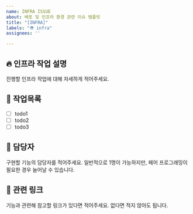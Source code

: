 ```yaml
---
name: INFRA ISSUE
about: 배포 및 인프라 환경 관련 이슈 템플릿
title: "[INFRA]"
labels: "⛑️ infra"
assignees: ''

---
```


## 🔥 인프라 작업 설명
진행할 인프라 작업에 대해 자세하게 적어주세요.

## 🚧 작업목록
- [ ] todo1
- [ ] todo2
- [ ] todo3

## 🥸 담당자
구현할 기능의 담당자를 적어주세요. 일반적으로 1명이 가능하지만, 페어 프로그래밍이 필요한 경우 늘어날 수 있습니다.


## 🔗 관련 링크
기능과 관련해 참고할 링크가 있다면 적어주세요. 없다면 적지 않아도 됩니다.
